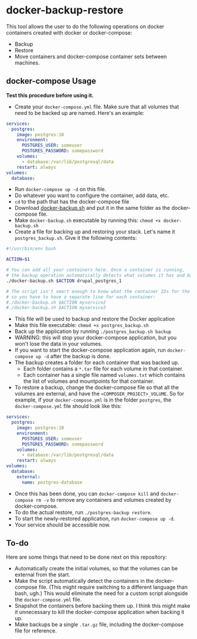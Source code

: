 # docker-backup-restore

This tool allows the user to do the following operations on docker containers created with docker or docker-compose:

- Backup
- Restore
- Move containers and docker-compose container sets between machines.

## docker-compose Usage

**Test this procedure before using it.**

- Create your `docker-compose.yml` file. Make sure that all volumes that need to be backed up are named. Here's an example:

```YAML
services:
  postgres:
    image: postgres:10
    environment:
      POSTGRES_USER: someuser
      POSTGRES_PASSWORD: somepassword
    volumes:
      - database:/var/lib/postgresql/data
    restart: always
volumes:
  database:
```

- Run `docker-compose up -d` on this file.
- Do whatever you want to configure the container, add data, etc.
- `cd` to the path that has the docker-compose file
- Download [docker-backup.sh](https://github.com/dotn8/docker-backup-restore/blob/master/docker-backup.sh) and put it in the same folder as the docker-compose file.
- Make `docker-backup.sh` executable by running this: `chmod +x docker-backup.sh`
- Create a file for backing up and restoring your stack. Let's name it `postgres_backup.sh`. Give it the following contents:

```bash
#!/usr/bin/env bash

ACTION=$1

# You can add all your containers here. Once a container is running,
# the backup operation automatically detects what volumes it has and backs them up.
./docker-backup.sh $ACTION drupal_postgres_1

# The script isn't smart enough to know what the container IDs for the docker-compose file are,
# so you have to have a separate line for each container:
#./docker-backup.sh $ACTION myservice2
#./docker-backup.sh $ACTION myservice3
```

- This file will be used to backup and restore the Docker application
- Make this file executable: `chmod +x postgres_backup.sh`
- Back up the application by running `./postgres_backup.sh backup`
- WARNING: this will stop your docker-compose application, but you won't lose the data in your volumes.
- If you want to start the docker-compose application again, run `docker-compose up -d` after the backup is done.
- The backup creates a folder for each container that was backed up.
  - Each folder contains a `*.tar` file for each volume in that container.
  - Each container has a single file named `volumes.txt` which contains the list of volumes and mountpoints for that container.
- To restore a backup, change the docker-compose file so that all the volumes are external, and have the `<COMPOSER_PROJECT>_VOLUME`. So for example, if your `docker-compose.yml` is in the folder `postgres`, the `docker-compose.yml` file should look like this:

```YAML
services:
  postgres:
    image: postgres:10
    environment:
      POSTGRES_USER: someuser
      POSTGRES_PASSWORD: somepassword
    volumes:
      - database:/var/lib/postgresql/data
    restart: always
volumes:
  database:
    external:
      name: postgres-database
```

- Once this has been done, you can `docker-compose kill` and `docker-compose rm -v` to remove any containers and volumes created by docker-compose.
- To do the actual restore, run `./postgres-backup restore`.
- To start the newly-restored application, run `docker-compose up -d`.
- Your service should be accessible now.

## To-do

Here are some things that need to be done next on this repository:

- Automatically create the initial volumes, so that the volumes can be external from the start.
- Make the script automatically detect the containers in the docker-compose file. (This might require switching to a different language than bash, ugh.) This would eliminate the need for a custom script alongside the `docker-compose.yml` file.
- Snapshot the containers before backing them up. I think this might make it unnecessary to kill the docker-compose application when backing it up.
- Make backups be a single `.tar.gz` file, including the docker-compose file for reference.
